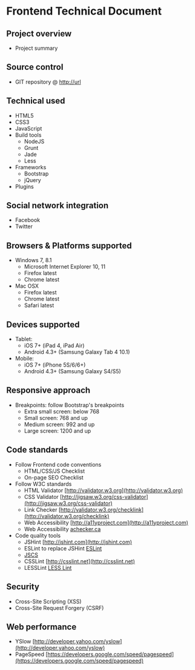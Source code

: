 Frontend Technical Document
===========================

## Project overview
  - Project summary

## Source control
  - GIT repository @ [http://url](http://url)

## Technical used
  - HTML5
  - CSS3
  - JavaScript
  - Build tools
    + NodeJS
    + Grunt
    + Jade
    + Less
  - Frameworks
    + Bootstrap
    + jQuery
  - Plugins

## Social network integration
  - Facebook
  - Twitter

## Browsers & Platforms supported
  - Windows 7, 8.1
    + Microsoft Internet Explorer 10, 11
    + Firefox latest
    + Chrome latest
  - Mac OSX
    + Firefox latest
    + Chrome latest
    + Safari latest

## Devices supported
  - Tablet:
    + iOS 7+ (iPad 4, iPad Air)
    + Android 4.3+ (Samsung Galaxy Tab 4 10.1)
  - Mobile:
    + iOS 7+ (iPhone 5S/6/6+)
    + Android 4.3+ (Samsung Galaxy S4/S5)

## Responsive approach
  - Breakpoints: follow Bootstrap's breakpoints
    + Extra small screen: below 768
    + Small screen: 768 and up
    + Medium screen: 992 and up
    + Large screen: 1200 and up

## Code standards
  - Follow Frontend code conventions
    + HTML/CSS/JS Checklist
    + On-page SEO Checklist
  - Follow W3C standards
    + HTML Validator [http://validator.w3.org](http://validator.w3.org)
    + CSS Validator [http://jigsaw.w3.org/css-validator](http://jigsaw.w3.org/css-validator)
    + Link Checker [http://validator.w3.org/checklink](http://validator.w3.org/checklink)
    + Web Accessibility [http://a11yproject.com](http://a11yproject.com)
    + Web Accessibility [achecker.ca](achecker.ca)
  - Code quality tools
    + JSHint [http://jshint.com](http://jshint.com)
    + ESLint to replace JSHint [ESLint](https://github.com/eslint/eslint)
    + [JSCS](http://jscs.info/)
    + CSSLint [http://csslint.net](http://csslint.net)
    + LESSLint [LESS Lint](https://github.com/jgable/grunt-lesslint)

## Security
  - Cross-Site Scripting (XSS)
  - Cross-Site Request Forgery (CSRF)

## Web performance
  - YSlow [http://developer.yahoo.com/yslow](http://developer.yahoo.com/yslow)
  - PageSpeed [https://developers.google.com/speed/pagespeed](https://developers.google.com/speed/pagespeed)

